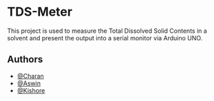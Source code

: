 # TDS-Meter
This project is used to measure the Total Dissolved Solid Contents in a solvent and present the output into a serial monitor via Arduino UNO.



## Authors
- [@Charan](https://github.com/Charan0502)
- [@Aswin](https://github.com/aswin-dot-R)
- [@Kishore](https://github.com/kishoreparanthaman)
